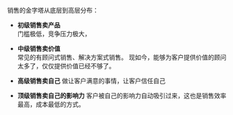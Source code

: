 销售的金字塔从底层到高层分布：

- **初级销售卖产品**  
门槛极低，竞争压力极大，


- **中级销售卖价值**  
常见的有顾问式销售、解决方案式销售。
现如今，能够为客户提供价值的顾问太多了，仅仅提供价值已经不够了。


- **高级销售卖自己**
 做让客户满意的事情，让客户信任自己
 
 
- **顶级销售卖自己的影响力**
客户被自己的影响力自动吸引过来，这也是销售效率最高，成本最低的方式。